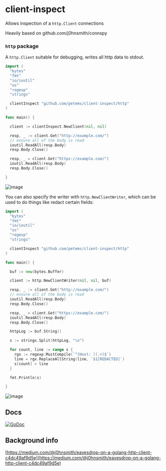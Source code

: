 # client-inspect

Allows inspection of a `http.Client` connections

Heavily based on github.com/j0hnsmith/connspy

### `http` package 

A `http.Client` suitable for debugging, writes all http data to stdout.

```go
import (
  "bytes"
  "fmt"
  "io/ioutil"
  "os"
  "regexp"
  "strings"

  clientInspect "github.com/petems/client-inspect/http"
)

func main() { 

  client := clientInspect.NewClient(nil, nil)

  resp, _ := client.Get("http://example.com/")
  // ensure all of the body is read
  ioutil.ReadAll(resp.Body)
  resp.Body.Close()

  resp, _ = client.Get("https://example.com/")
  ioutil.ReadAll(resp.Body)
  resp.Body.Close()

}
```

![image](https://user-images.githubusercontent.com/1064715/95797908-8d72f780-0ce8-11eb-97d7-5086f57c5e99.png)

You can also specify the writer with `http.NewClientWriter`, which can be used to do things like redact certain fields:

```go
import (
  "bytes"
  "fmt"
  "io/ioutil"
  "os"
  "regexp"
  "strings"

  clientInspect "github.com/petems/client-inspect/http"
)

func main() { 

  buf := new(bytes.Buffer)

  client := http.NewClientWriter(nil, nil, buf)

  resp, _ := client.Get("http://example.com/")
  // ensure all of the body is read
  ioutil.ReadAll(resp.Body)
  resp.Body.Close()

  resp, _ = client.Get("https://example.com/")
  ioutil.ReadAll(resp.Body)
  resp.Body.Close()

  httpLog := buf.String()

  s := strings.Split(httpLog, "\n")

  for count, line := range s {
    rgx := regexp.MustCompile(`^(Host: )(.+)$`)
    line = rgx.ReplaceAllString(line, `$1[REDACTED]`)
    s[count] = line
  }

  fmt.Println(s)

}
```

![image](https://user-images.githubusercontent.com/1064715/95797941-a5e31200-0ce8-11eb-95ab-c0adaa3f330d.png)

## Docs

[![GoDoc](https://godoc.org/github.com/j0hnsmith/connspy?status.svg)](https://godoc.org/github.com/j0hnsmith/connspy) 

## Background info

[https://medium.com/@j0hnsmith/eavesdrop-on-a-golang-http-client-c4dc49af9d5e](https://medium.com/@j0hnsmith/eavesdrop-on-a-golang-http-client-c4dc49af9d5e)
